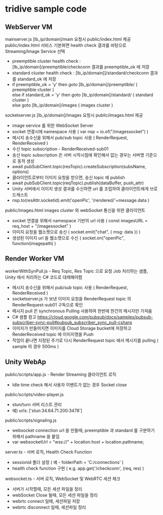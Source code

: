 # tridive sample code
## WebServer VM
mainserver.js  [lb_ip/domain]/main 요청시 public/index.html 제공 <br/>
public/index.html 서비스 기본화면 health check 결과를 바탕으로 Streaming/Image Service 선택 <br/>
- preemptible cluster health check : [lb_ip/domain]/preemptible/checkconn 결과를 preemptible_ok 에 저장<br/>
- standard cluster health check : [lb_ip/domain]]/standard/checkconn 결과를 standard_ok 에 저장 <br/>
- if preemptible_ok = 'y' then goto [lb_ip/domain]/preemptible/  ( preemptible cluster ) <br/>
  else if standard_ok = 'y' then goto [lb_ip/domain]/standard/  ( standard cluster ) <br/>
  else goto [lb_ip/domain]/images ( images cluster ) <br/>

socketserver.js  [lb_ip/domain]/images 요청시 public/images.html 제공 <br/>
- image service 를 위한 WebSocket Server <br/>
- socket 연결시에 namespace 사용 ( var nsp = io.of("/imagessocket") )  <br/>
- 메시지 송수신을 위해서 pub/sub topic 사용  ( RenderRequest,   RenderReceived ) <br/>
- 수신 topic subscription - RenderReceived-sub01 <br/>
- 송신 topic subscription 은 서버 시작시점에 확인해서 없는 경우는 서버명 기준으로 동적 생성 <br/>
- await pubSubClient.topic(resTopic).createSubscription(subsName, options) <br/>
- 클라이언트로부터 이미지 요청을 받으면, 송신 topic 에 publish <br/>
- await pubSubClient.topic(reqTopic).publish(dataBuffer, push_attr) <br/>
- Unity 서버에서 이미지 생성 결과를 수신하면 uri 를 조립하여 클라이언트에게 브로드캐스트 <br/>
- nsp.to(resAttr.socketid).emit('openPic', '/rendered/'+message.data ) <br/>

public/images.html   images cluster 와 webSocket 통신을 위한 클라이언트 <br/>
- socket 연결을 위해서 namespace 기반의 url 사용 ( const imagesURL = req_host + "/imagessocket" )
- 이미지 요청을 웹소켓으로 송신   ( socket.emit("chat", { msg: data }) )
- 생성된 이미지 url 을 웹소켓으로 수신 ( socket.on("openPic", function(imagepath) )

## Render Worker VM
workerWithSynPull.js  -  Req Topic,  Res Topic 으로 요청 Job 처리하는 샘플, Unity 에서 처리하는 C# 코드로 대체해야함 <br/>
- 메시지 송수신을 위해서 pub/sub topic 사용  ( RenderRequest,   RenderReceived ) <br/>
- socketserver.js 가 보낸 이미지 요청을 RenderRequest topic 의 RenderRequest-sub01 구독으로 확인 <br/>
- 메시지 pull 은 synchronous Pulling 사용하여 한번에 한건의 메시지만 가져옴 <br/>
- C# 샘플 참고 https://cloud.google.com/pubsub/docs/samples/pubsub-subscriber-sync-pull#pubsub_subscriber_sync_pull-csharp <br/>
- 이미지가 만들어지면 이미지를 Cloud Storage bucket에 저장하고 RenderReceived topic 에 이미지명을 Push <br/>
- 작업이 끝나면 지정된 주기로 다시 RenderRequest topic 에서 메시지를 pulling ( sample 의 경우 500ms ) <br/>

## Unity WebAp
public/scripts/app.js  -  Render Streaming 클라이언트 로직 <br/>
- Idle time check 해서 사용자 이벤트가 없는 경우 Socket close <br/>

public/scripts/video-player.js <br/>
- stun/turn 서버 리스트 관리 <br/>
- 예) urls: ['stun:34.64.71.200:3478'] <br/>

public/scripts/signaling.js <br/>
- websocket connection url 을 만들때, preemptible 과 standard 를 구분하기 위해서 pathname 을 붙임 <br/>
- var websocketUrl = "wss://" + location.host + location.pathname; <br/>

server.ts - 서버 로직, Health Check Function  <br/>
- sessionid 폴더 설정 ( 예 - folderPath = 'C:/connections' ) <br/>
- health check function 구현 ( e.g.   app.get('/checkconn', (req, res) ) <br/>

websocket.ts  -  서버 로직,  WebSocket 및 WebRTC 세션 체크 <br/>
- 서버가 시작할때, 모든 세션 파일을 정리
- webSocket Close 될때, 모든 세션 파일을 정리
- webrtc connect 일때, 세션파일 저장
- webrtc disconnect 일때, 세션파일 정리

